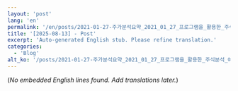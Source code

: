 ```yaml
---
layout: 'post'
lang: 'en'
permalink: '/en/posts/2021-01-27-주가분석요약_2021_01_27_프로그램을_활용한_주식분석_예상결과_08_06_54/'
title: '[2025-08-13] - Post'
excerpt: 'Auto-generated English stub. Please refine translation.'
categories:
  - 'Blog'
alt_ko: '/posts/2021-01-27-주가분석요약_2021_01_27_프로그램을_활용한_주식분석_예상결과_08_06_54/'
---
```


(*No embedded English lines found. Add translations later.*)
